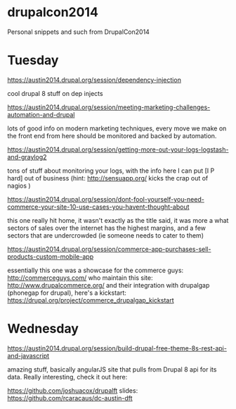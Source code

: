 drupalcon2014
=============

Personal snippets and such from DrupalCon2014

# Tuesday

https://austin2014.drupal.org/session/dependency-injection

cool drupal 8 stuff on dep injects

https://austin2014.drupal.org/session/meeting-marketing-challenges-automation-and-drupal

lots of good info on modern marketing techniques, every move we make
on the front end from here should be monitored and backed by
automation.

https://austin2014.drupal.org/session/getting-more-out-your-logs-logstash-and-graylog2

tons of stuff about monitoring your logs, with the info here I can put
[I P hard] out of business (hint: http://sensuapp.org/ kicks the crap
out of nagios )

https://austin2014.drupal.org/session/dont-fool-yourself-you-need-commerce-your-site-10-use-cases-you-havent-thought-about

this one really hit home, it wasn't exactly as the title said, it was
more a what sectors of sales over the internet has the highest
margins, and a few sectors that are undercrowded (ie someone needs to
cater to them)

https://austin2014.drupal.org/session/commerce-app-purchases-sell-products-custom-mobile-app

essentially this one was a showcase for the commerce guys:
http://commerceguys.com/
who maintain this site:
http://www.drupalcommerce.org/
and their integration with drupalgap (phonegap for drupal), here's a kickstart:
https://drupal.org/project/commerce_drupalgap_kickstart

# Wednesday

https://austin2014.drupal.org/session/build-drupal-free-theme-8s-rest-api-and-javascript

amazing stuff, basically angularJS site that pulls from Drupal 8 api
for its data.  Really interesting, check it out here:

https://github.com/joshuacox/drupalft
slides:
https://github.com/rcaracaus/dc-austin-dft



